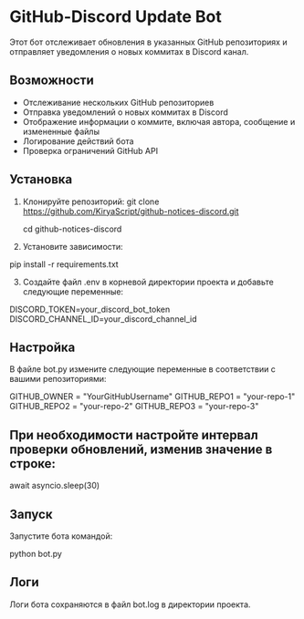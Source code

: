 # GitHub-Discord Update Bot

Этот бот отслеживает обновления в указанных GitHub репозиториях и отправляет уведомления о новых коммитах в Discord канал.

## Возможности

- Отслеживание нескольких GitHub репозиториев
- Отправка уведомлений о новых коммитах в Discord
- Отображение информации о коммите, включая автора, сообщение и измененные файлы
- Логирование действий бота
- Проверка ограничений GitHub API

## Установка

1. Клонируйте репозиторий:
   git clone https://github.com/KiryaScript/github-notices-discord.git

   cd github-notices-discord

2. Установите зависимости:

pip install -r requirements.txt

3. Создайте файл .env в корневой директории проекта и добавьте следующие переменные:

DISCORD_TOKEN=your_discord_bot_token
DISCORD_CHANNEL_ID=your_discord_channel_id

## Настройка

В файле bot.py измените следующие переменные в соответствии с вашими репозиториями:

GITHUB_OWNER = "YourGitHubUsername"
GITHUB_REPO1 = "your-repo-1"
GITHUB_REPO2 = "your-repo-2"
GITHUB_REPO3 = "your-repo-3"

## При необходимости настройте интервал проверки обновлений, изменив значение в строке:

await asyncio.sleep(30)

## Запуск
Запустите бота командой:

python bot.py

## Логи

Логи бота сохраняются в файл bot.log в директории проекта.
